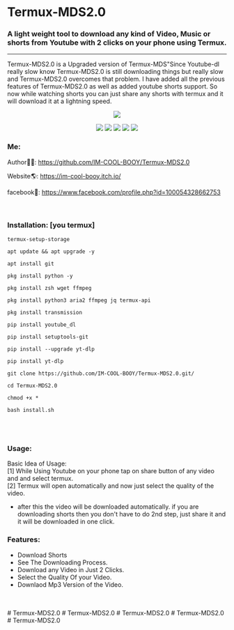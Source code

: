# Termux-MDS2.0
### A light weight tool to download any kind of Video, Music or shorts from Youtube with 2 clicks on your phone using Termux.
<hr>

Termux-MDS2.0 is a Upgraded version of Termux-MDS"Since Youtube-dl really slow know Termux-MDS2.0 is still downloading things but really slow and Termux-MDS2.0 overcomes that problem. I have added all the previous features of Termux-MDS2.0 as well as added youtube shorts support. So now while watching shorts you can just share any shorts with termux and it will download it at a lightning speed.

<p align="center">
<img src="https://github.com/user-attachments/assets/0d7280aa-2f17-45ac-9e20-5397001d2327">
</p>
  
<p align="center">
  <img src="https://img.shields.io/badge/https%3A%2F%2Fimg.shields.io%2Fbadge%2FIM_COOL-BOOY_like-blue">
  <img src="https://img.shields.io/github/IM-COOL-BOOY/Termux-MDS2.0?style=for-the-badge">
  <img src="https://img.shields.io/github/IM-COOL-BOOY/Termux-MDS2.0?color=violet&style=for-the-badge">
  <img src="https://img.shields.io/github/IM-COOL-BOOY/Termux-MDS2.0?color=teal&style=for-the-badge">
  <img src="https://img.shields.io/github/IM-COOL-BOOY/Termux-MDS2.0?style=for-the-badge">
</p>

### Me:
Author👨‍💻: https://github.com/IM-COOL-BOOY/Termux-MDS2.0 <br>

Website🌎: https://im-cool-booy.itch.io/ <br>

facebook💜️: https://www.facebook.com/profile.php?id=100054328662753 <br>
<br>
<br>

### Installation: [you termux]

```
termux-setup-storage
```
```
apt update && apt upgrade -y
```
```
apt install git
```
```
pkg install python -y
```
```
pkg install zsh wget ffmpeg
```
```
pkg install python3 aria2 ffmpeg jq termux-api
```
```
pkg install transmission
```
```
pip install youtube_dl
```
```
pip install setuptools-git
```
```
pip install --upgrade yt-dlp
```
```
pip install yt-dlp
```
```
git clone https://github.com/IM-COOL-BOOY/Termux-MDS2.0.git/
```
```
cd Termux-MDS2.0
```
```
chmod +x *
```
```
bash install.sh
```
<br>
<br>

### Usage:

Basic Idea of Usage: <br>
[1] While Using Youtube on your phone tap on share button of any video and and select termux. <br>
[2] Termux will open automatically and now just select the quality of the video.<br>
- after this the video will be downloaded automatically. if you are downloading shorts then you don't have to do 2nd step, just share it and it will be downloaded in one click.

### Features:
- Download Shorts
- See The Downloading Process.
- Download any Video in Just 2 Clicks.
- Select the Quality Of your Video.
- Downlaod Mp3 Version of the Video.

<br>
<br>
# Termux-MDS2.0
# Termux-MDS2.0
# Termux-MDS2.0
# Termux-MDS2.0
# Termux-MDS2.0
